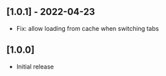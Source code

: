 ## [1.0.1] - 2022-04-23

- Fix: allow loading from cache when switching tabs

## [1.0.0]

- Initial release